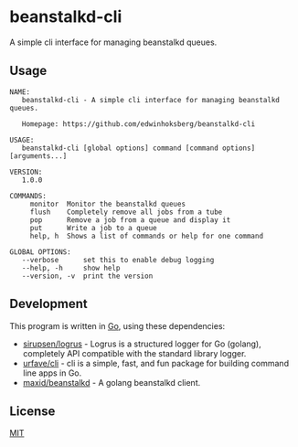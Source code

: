# beanstalkd-cli
A simple cli interface for managing beanstalkd queues.

## Usage
```
NAME:
   beanstalkd-cli - A simple cli interface for managing beanstalkd queues.

   Homepage: https://github.com/edwinhoksberg/beanstalkd-cli

USAGE:
   beanstalkd-cli [global options] command [command options] [arguments...]

VERSION:
   1.0.0

COMMANDS:
     monitor  Monitor the beanstalkd queues
     flush    Completely remove all jobs from a tube
     pop      Remove a job from a queue and display it
     put      Write a job to a queue
     help, h  Shows a list of commands or help for one command

GLOBAL OPTIONS:
   --verbose      set this to enable debug logging
   --help, -h     show help
   --version, -v  print the version
```

## Development
This program is written in [Go](https://golang.org/), using these dependencies:
- [sirupsen/logrus](https://github.com/sirupsen/logrus) - Logrus is a structured logger for Go (golang), completely API compatible with the standard library logger.
- [urfave/cli](https://github.com/urfave/cli) - cli is a simple, fast, and fun package for building command line apps in Go.
- [maxid/beanstalkd](https://github.com/maxid/beanstalkd) - A golang beanstalkd client.

## License
[MIT](LICENSE.md)

